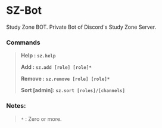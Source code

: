 # **SZ-Bot**

Study Zone BOT. Private Bot of Discord's Study Zone Server.


### Commands

> **Help : `sz.help`**
> 
> **Add : `sz.add [role] [role]*`**
> 
> **Remove : `sz.remove [role] [role]*`**
> 
> **Sort [admin]: `sz.sort [roles]/[channels]`**


### Notes:
> `*` : Zero or more.
